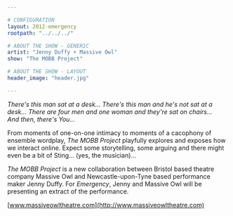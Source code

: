 ```yaml
---

# CONFIGURATION
layout: 2012-emergency
rootpath: "../../../"

# ABOUT THE SHOW - GENERIC
artist: "Jenny Duffy + Massive Owl"
show: "The MOBB Project"

# ABOUT THE SHOW - LAYOUT
header_image: "header.jpg"

---
```


*There's this man sat at a desk...*
*There's this man and he's not sat at a desk...*
*There are four men and one woman and they're sat on chairs...*    
*And then, there's You...*         

From moments of one-on-one intimacy to moments of a cacophony of ensemble wordplay, *The MOBB Project* playfully explores and exposes how we interact online. Expect some storytelling, some arguing and there might even be a bit of Sting... (yes, the musician)...    

*The MOBB Project* is a new collaboration between Bristol based theatre company Massive Owl and Newcastle-upon-Tyne based performance maker Jenny Duffy. For *Emergency*, Jenny and Massive Owl will be presenting an extract of the performance.
   
[www.massiveowltheatre.com](http://www.massiveowltheatre.com)    